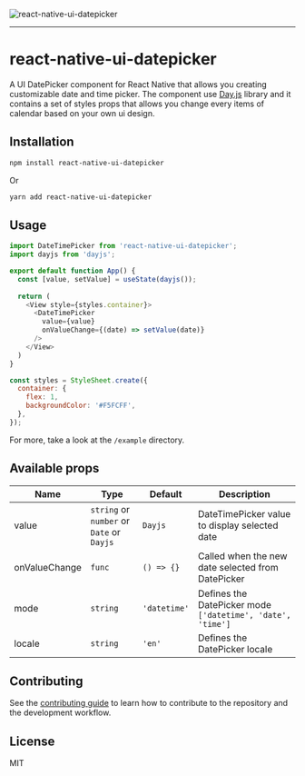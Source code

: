 ![react-native-ui-datepicker](https://user-images.githubusercontent.com/7857656/227187674-93012672-495d-4955-b4d3-46c3d016684e.jpg)

---

# react-native-ui-datepicker

A UI DatePicker component for React Native that allows you creating customizable date and time picker. The component use [Day.js](https://day.js.org/) library and it contains a set of styles props that allows you change every items of calendar based on your own ui design.

## Installation

```sh
npm install react-native-ui-datepicker
```

Or

```sh
yarn add react-native-ui-datepicker
```

## Usage

```js
import DateTimePicker from 'react-native-ui-datepicker';
import dayjs from 'dayjs';

export default function App() {
  const [value, setValue] = useState(dayjs());
  
  return (
    <View style={styles.container}>
      <DateTimePicker
        value={value}
        onValueChange={(date) => setValue(date)}
      />
    </View>
  )
}

const styles = StyleSheet.create({
  container: {
    flex: 1,
    backgroundColor: '#F5FCFF',
  },
});
```

For more, take a look at the `/example` directory.

## Available props

| Name                 | Type                                      |   Default    | Description                                                         |
| -------------------- | ----------------------------------------- | ------------ | ------------------------------------------------------------------- |
| value                | `string` or `number` or `Date` or `Dayjs` | `Dayjs`      | DateTimePicker value to display selected date                       |
| onValueChange        | `func`                                    | `() => {}`   | Called when the new date selected from DatePicker                   |
| mode                 | `string`                                  | `'datetime'` | Defines the DatePicker mode `['datetime', 'date', 'time']`          |
| locale               | `string`                                  | `'en'`       | Defines the DatePicker locale                                       |


## Contributing

See the [contributing guide](CONTRIBUTING.md) to learn how to contribute to the repository and the development workflow.

## License

MIT
